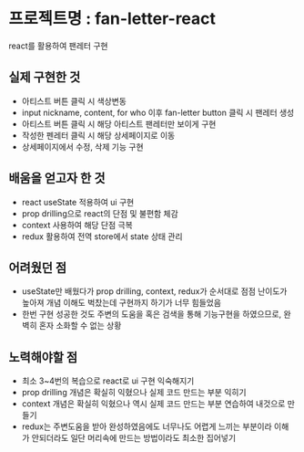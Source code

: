# 프로젝트명 : fan-letter-react

react를 활용하여 팬레터 구현

## 실제 구현한 것
- 아티스트 버튼 클릭 시 색상변동
- input nickname, content, for who 이후 fan-letter button 클릭 시 팬레터 생성
- 아티스트 버튼 클릭 시 해당 아티스트 팬레터만 보이게 구현
- 작성한 펜레터 클릭 시 해당 상세페이지로 이동
- 상세페이지에서 수정, 삭제 기능 구현

## 배움을 얻고자 한 것
- react useState 적용하여 ui 구현
- prop drilling으로 react의 단점 및 불편함 체감
- context 사용하여 해당 단점 극복
- redux 활용하여 전역 store에서 state 상태 관리

## 어려웠던 점
- useState만 배웠다가 prop drilling, context, redux가 순서대로 점점 난이도가 높아져 개념 이해도 벅찼는데 구현까지 하기가 너무 힘들었음
- 한번 구현 성공한 것도 주변의 도움을 혹은 검색을 통해 기능구현을 하였으므로, 완벽히 혼자 소화할 수 없는 상황

## 노력해야할 점
- 최소 3~4번의 복습으로 react로 ui 구현 익숙해지기
- prop drilling 개념은 확실히 익혔으나 실제 코드 만드는 부분 익히기
- context 개념은 확실히 익혔으나 역시 실제 코드 만드는 부분 연습하여 내것으로 만들기
- redux는 주변도움을 받아 완성하였음에도 너무나도 어렵게 느끼는 부분이라 이해가 안되더라도 일단 머리속에 만드는 방법이라도 최소한 집어넣기

